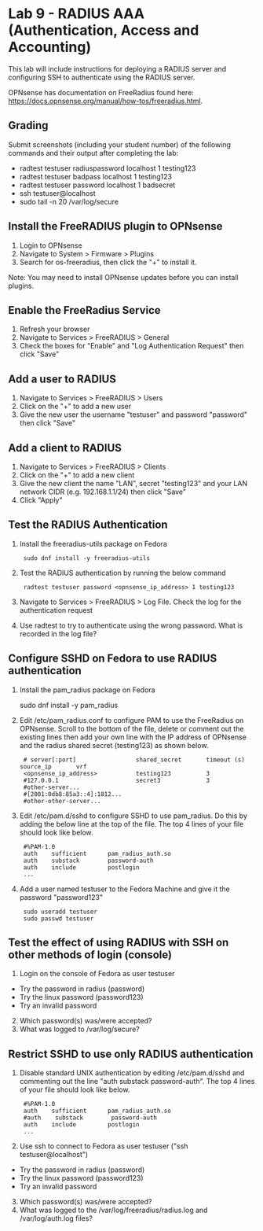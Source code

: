 
# Lab 9 - RADIUS AAA (Authentication, Access and Accounting) 

This lab will include instructions for deploying a RADIUS server and configuring SSH to authenticate using the RADIUS server.

OPNsense has documentation on FreeRadius found here: https://docs.opnsense.org/manual/how-tos/freeradius.html.

## Grading

Submit screenshots (including your student number) of the following commands and their output after completing the lab:
- radtest testuser radiuspassword localhost 1 testing123
- radtest testuser badpass localhost 1 testing123
- radtest testuser password localhost 1 badsecret
- ssh testuser@localhost
- sudo tail -n 20 /var/log/secure

## Install the FreeRADIUS plugin to OPNsense

1. Login to OPNsense
2. Navigate to System > Firmware > Plugins
3. Search for os-freeradius, then click the "+" to install it.

Note: You may need to install OPNsense updates before you can install plugins.

## Enable the FreeRadius Service

1. Refresh your browser
2. Navigate to Services > FreeRADIUS > General
3. Check the boxes for "Enable" and "Log Authentication Request" then click "Save"

## Add a user to RADIUS

1. Navigate to Services > FreeRADIUS > Users
2. Click on the "+" to add a new user
3. Give the new user the username "testuser" and password "password" then click "Save"

## Add a client to RADIUS

1. Navigate to Services > FreeRADIUS > Clients
2. Click on the "+" to add a new client
3. Give the new client the name "LAN", secret "testing123" and your LAN network CIDR (e.g. 192.168.1.1/24) then click "Save"
4. Click "Apply"

## Test the RADIUS Authentication

1. Install the freeradius-utils package on Fedora

        sudo dnf install -y freeradius-utils

2. Test the RADIUS authentication by running the below command

        radtest testuser password <opnsense_ip_address> 1 testing123

3. Navigate to Services > FreeRADIUS > Log File. Check the log for the authentication request
4. Use radtest to try to authenticate using the wrong password. What is recorded in the log file?

## Configure SSHD on Fedora to use RADIUS authentication

1. Install the pam_radius package on Fedora

    sudo dnf install -y pam_radius

2. Edit /etc/pam_radius.conf to configure PAM to use the FreeRadius on OPNsense. Scroll to the bottom of the file, delete or comment out the existing lines then add your own line with the IP address of OPNsense and the radius shared secret (testing123) as shown below.

        # server[:port]                 shared_secret       timeout (s)     source_ip       vrf
        <opnsense_ip_address>           testing123          3
        #127.0.0.1                      secret3             3
        #other-server...
        #[2001:0db8:85a3::4]:1812...
        #other-other-server...

3. Edit /etc/pam.d/sshd to configure SSHD to use pam_radius. Do this by adding the below line at the top of the file. The top 4 lines of your file should look like below.

        #%PAM-1.0
        auth    sufficient      pam_radius_auth.so
        auth    substack        password-auth
        auth    include         postlogin
        ...

4. Add a user named testuser to the Fedora Machine and give it the password "password123"

        sudo useradd testuser
        sudo passwd testuser

## Test the effect of using RADIUS with SSH on other methods of login (console)

1. Login on the console of Fedora as user testuser
- Try the password in radius (password)
- Try the linux password (password123)
- Try an invalid password
2. Which password(s) was/were accepted?
3. What was logged to /var/log/secure?

## Restrict SSHD to use only RADIUS authentication

1. Disable standard UNIX authentication by editing /etc/pam.d/sshd and commenting out the line "auth substack password-auth". The top 4 lines of your file should look like below.

        #%PAM-1.0
        auth    sufficient      pam_radius_auth.so
        #auth    substack        password-auth
        auth    include         postlogin
        ...

2. Use ssh to connect to Fedora as user testuser ("ssh testuser@localhost")
- Try the password in radius (password)
- Try the linux password (password123)
- Try an invalid password
3. Which password(s) was/were accepted?
4. What was logged to the /var/log/freeradius/radius.log and /var/log/auth.log files?
